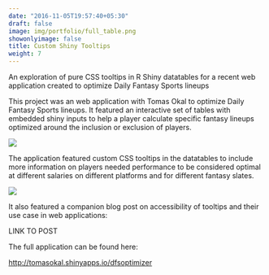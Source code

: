 ```yaml
---
date: "2016-11-05T19:57:40+05:30"
draft: false
image: img/portfolio/full_table.png
showonlyimage: false
title: Custom Shiny Tooltips
weight: 7
---
```


An exploration of pure CSS tooltips in R Shiny datatables for a recent web application created to optimize Daily Fantasy Sports lineups
<!--more-->

This project was an web application with Tomas Okal to optimize Daily Fantasy Sports lineups. It featured an interactive set of tables with embedded shiny inputs to help a player calculate specific fantasy lineups optimized around the inclusion or exclusion of players.

![](/img/portfolio/dfs.png)

The application featured custom CSS tooltips in the datatables to include more information on players needed performance to be considered optimal at different salaries  on different platforms and for different fantasy slates.

![](/img/portfolio/full_table.png)

It also featured a companion blog post on accessibility of tooltips and their use case in web applications:

LINK TO POST

The full application can be found here:

http://tomasokal.shinyapps.io/dfsoptimizer